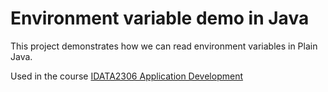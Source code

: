# Environment variable demo in Java

This project demonstrates how we can read environment variables in Plain Java.

Used in the course [IDATA2306 Application Development](https://www.ntnu.edu/studies/courses/IDATA2306)